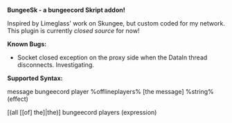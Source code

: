 **BungeeSk - a bungeecord Skript addon!**

Inspired by Limeglass' work on Skungee, but custom coded for my network.
This plugin is currently *closed source* for now!

**Known Bugs:**

* Socket closed exception on the proxy side when the DataIn thread disconnects. Investigating.

**Supported Syntax:**

message bungeecord player %offlineplayers% [the message] %string% (effect)

[(all [[of] the]|the)] bungeecord players (expression)
